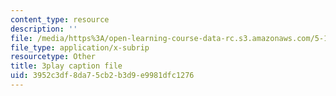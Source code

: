 ```yaml
---
content_type: resource
description: ''
file: /media/https%3A/open-learning-course-data-rc.s3.amazonaws.com/5-112-principles-of-chemical-science-fall-2005/3952c3df8da75cb2b3d9e9981dfc1276_hG8KdheMUeo.vtt
file_type: application/x-subrip
resourcetype: Other
title: 3play caption file
uid: 3952c3df-8da7-5cb2-b3d9-e9981dfc1276
---
```

